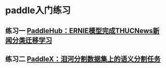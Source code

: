 # paddle入门练习
## 练习一 [PaddleHub：ERNIE模型完成THUCNews新闻分类迁移学习](https://aistudio.baidu.com/aistudio/projectdetail/1797342)
## 练习二 [PaddleX：泪河分割数据集上的语义分割任务](https://aistudio.baidu.com/aistudio/projectdetail/1834988)
